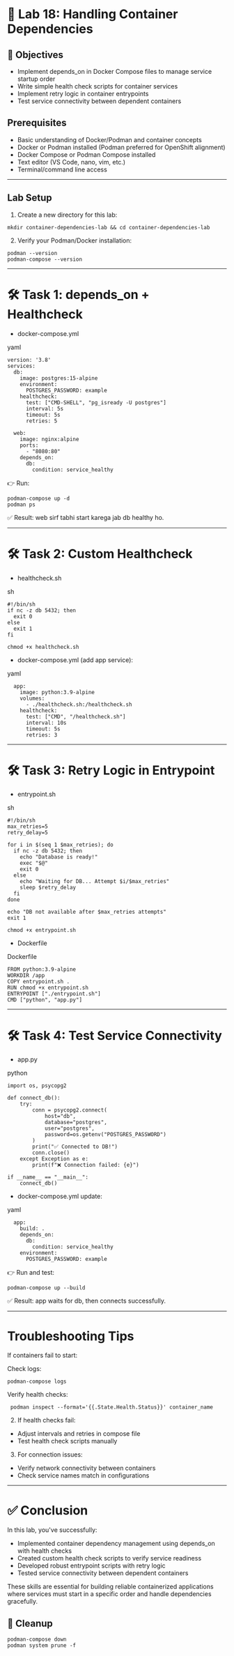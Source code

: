 # 🚀 Lab 18: Handling Container Dependencies

## 🎯 Objectives

- Implement depends_on in Docker Compose files to manage service startup order
- Write simple health check scripts for container services
- Implement retry logic in container entrypoints
- Test service connectivity between dependent containers

## Prerequisites

- Basic understanding of Docker/Podman and container concepts
- Docker or Podman installed (Podman preferred for OpenShift alignment)
- Docker Compose or Podman Compose installed
- Text editor (VS Code, nano, vim, etc.)
- Terminal/command line access

---

## Lab Setup
1. Create a new directory for this lab:
```
mkdir container-dependencies-lab && cd container-dependencies-lab
```
2. Verify your Podman/Docker installation:
```
podman --version
podman-compose --version
```

---

# 🛠️ Task 1: depends_on + Healthcheck
- docker-compose.yml

yaml
```
version: '3.8'
services:
  db:
    image: postgres:15-alpine
    environment:
      POSTGRES_PASSWORD: example
    healthcheck:
      test: ["CMD-SHELL", "pg_isready -U postgres"]
      interval: 5s
      timeout: 5s
      retries: 5

  web:
    image: nginx:alpine
    ports:
      - "8080:80"
    depends_on:
      db:
        condition: service_healthy
```
👉 Run:

```
podman-compose up -d
podman ps
```
✅ Result: web sirf tabhi start karega jab db healthy ho.

---


# 🛠️ Task 2: Custom Healthcheck
- healthcheck.sh

sh
```
#!/bin/sh
if nc -z db 5432; then
  exit 0
else
  exit 1
fi
```
```
chmod +x healthcheck.sh
```
- docker-compose.yml (add app service):

yaml
```
  app:
    image: python:3.9-alpine
    volumes:
      - ./healthcheck.sh:/healthcheck.sh
    healthcheck:
      test: ["CMD", "/healthcheck.sh"]
      interval: 10s
      timeout: 5s
      retries: 3
```

---

# 🛠️ Task 3: Retry Logic in Entrypoint
- entrypoint.sh

sh
```
#!/bin/sh
max_retries=5
retry_delay=5

for i in $(seq 1 $max_retries); do
  if nc -z db 5432; then
    echo "Database is ready!"
    exec "$@"
    exit 0
  else
    echo "Waiting for DB... Attempt $i/$max_retries"
    sleep $retry_delay
  fi
done

echo "DB not available after $max_retries attempts"
exit 1
```
```
chmod +x entrypoint.sh
```

- Dockerfile

Dockerfile
```
FROM python:3.9-alpine
WORKDIR /app
COPY entrypoint.sh .
RUN chmod +x entrypoint.sh
ENTRYPOINT ["./entrypoint.sh"]
CMD ["python", "app.py"]
```
---

# 🛠️ Task 4: Test Service Connectivity
- app.py

python
```
import os, psycopg2

def connect_db():
    try:
        conn = psycopg2.connect(
            host="db",
            database="postgres",
            user="postgres",
            password=os.getenv("POSTGRES_PASSWORD")
        )
        print("✅ Connected to DB!")
        conn.close()
    except Exception as e:
        print(f"❌ Connection failed: {e}")

if __name__ == "__main__":
    connect_db()
```

- docker-compose.yml update:

yaml
```
  app:
    build: .
    depends_on:
      db:
        condition: service_healthy
    environment:
      POSTGRES_PASSWORD: example
```
👉 Run and test:

```
podman-compose up --build
```
✅ Result: app waits for db, then connects successfully.

---

# Troubleshooting Tips
If containers fail to start:

Check logs:
``` 
podman-compose logs
```
Verify health checks:
```
 podman inspect --format='{{.State.Health.Status}}' container_name
```
2. If health checks fail:

- Adjust intervals and retries in compose file
- Test health check scripts manually

3. For connection issues:

- Verify network connectivity between containers
- Check service names match in configurations

---

# ✅ Conclusion
In this lab, you've successfully:

- Implemented container dependency management using depends_on with health checks
- Created custom health check scripts to verify service readiness
- Developed robust entrypoint scripts with retry logic
- Tested service connectivity between dependent containers


These skills are essential for building reliable containerized applications where services must start in a specific order and handle dependencies gracefully.

## 🧹 Cleanup
```
podman-compose down
podman system prune -f
```
